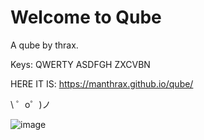 Welcome to Qube
=================

A qube by thrax.

Keys: 
QWERTY
ASDFGH
ZXCVBN

HERE IT IS: https://manthrax.github.io/qube/

\ ゜o゜)ノ

![image](https://github.com/manthrax/qube/assets/350247/f04ea27a-a8e6-4c9b-84d5-e62de2a2d1aa)
